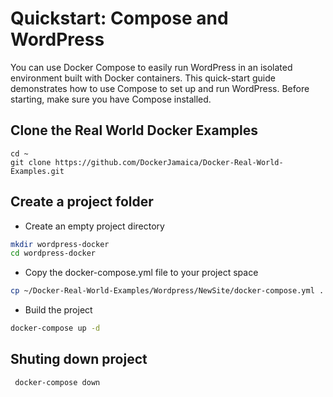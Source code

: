 # Quickstart: Compose and WordPress

You can use Docker Compose to easily run WordPress in an isolated environment built with Docker containers.
This quick-start guide demonstrates how to use Compose to set up and run WordPress. Before starting,
make sure you have Compose installed.

## Clone the Real World Docker Examples
```
cd ~
git clone https://github.com/DockerJamaica/Docker-Real-World-Examples.git
```

## Create a project folder

- Create an empty project directory
```bash
mkdir wordpress-docker
cd wordpress-docker
```
- Copy the docker-compose.yml file to your project space
```bash
cp ~/Docker-Real-World-Examples/Wordpress/NewSite/docker-compose.yml .
```
- Build the project
```bash
docker-compose up -d
```
## Shuting down project

```bash
 docker-compose down
 ```
